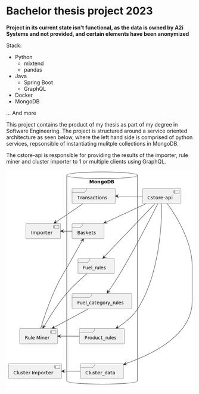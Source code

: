 # Bachelor thesis project 2023

**Project in its current state isn't functional, as the data is owned by A2i Systems and not provided, and certain elements have been anonymized**

Stack:
* Python
    * mlxtend
    * pandas
* Java
    * Spring Boot
    * GraphQL
* Docker
* MongoDB

... And more 

This project contains the product of my thesis as part of my degree in Software Engineering. The project is structured around a service oriented architecture as seen below, where the left hand side is comprised of python services, repsonsible of instantiating mulitple collections in MongoDB. 

The cstore-api is responsible for providing the results of the importer, rule miner and cluster importer to 1 or multiple clients using GraphQL.

![](component.png)